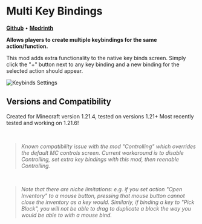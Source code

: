 # Multi Key Bindings
[**Github**](https://github.com/kennybc/multi-key-bindings) • [**Modrinth**](https://modrinth.com/mod/multi-key-bindings)

**Allows players to create multiple keybindings for the same action/function.**

This mod adds extra functionality to the native key binds screen. Simply click the "+" button next to any key binding and a new binding for the selected action should appear.

![Keybinds Settings](https://cdn.modrinth.com/data/2VF6JEnL/images/c1ec154b3a146d03fce57bf6135a9772041e95e6.png)

## Versions and Compatibility

Created for Minecraft version 1.21.4, tested on versions 1.21+
Most recently tested and working on 1.21.6!

<br>

> _Known compatibility issue with the mod "Controlling" which overrides the default MC controls screen. Current workaround is to disable Controlling, set extra key bindings with this mod, then reenable Controlling._

<br>

> _Note that there are niche limitations: e.g. if you set action "Open Inventory" to a mouse button, pressing that mouse button cannot close the inventory as a key would. Similarly, if binding a key to "Pick Block", you will not be able to drag to duplicate a block the way you would be able to with a mouse bind._
